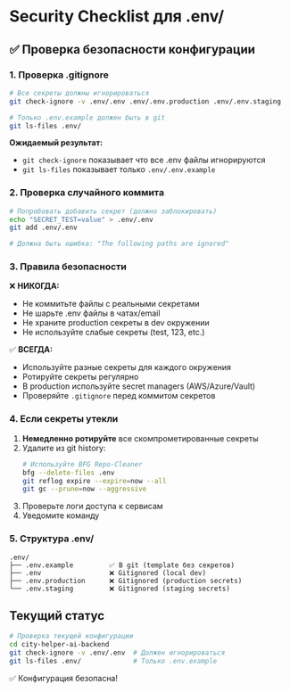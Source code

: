 # Security Checklist для .env/

## ✅ Проверка безопасности конфигурации

### 1. Проверка .gitignore

```bash
# Все секреты должны игнорироваться
git check-ignore -v .env/.env .env/.env.production .env/.env.staging

# Только .env.example должен быть в git
git ls-files .env/
```

**Ожидаемый результат:**
- `git check-ignore` показывает что все .env файлы игнорируются
- `git ls-files` показывает только `.env/.env.example`

### 2. Проверка случайного коммита

```bash
# Попробовать добавить секрет (должно заблокировать)
echo "SECRET_TEST=value" > .env/.env
git add .env/.env

# Должна быть ошибка: "The following paths are ignored"
```

### 3. Правила безопасности

❌ **НИКОГДА:**
- Не коммитьте файлы с реальными секретами
- Не шарьте .env файлы в чатах/email
- Не храните production секреты в dev окружении
- Не используйте слабые секреты (test, 123, etc.)

✅ **ВСЕГДА:**
- Используйте разные секреты для каждого окружения
- Ротируйте секреты регулярно
- В production используйте secret managers (AWS/Azure/Vault)
- Проверяйте `.gitignore` перед коммитом секретов

### 4. Если секреты утекли

1. **Немедленно ротируйте** все скомпрометированные секреты
2. Удалите из git history:
   ```bash
   # Используйте BFG Repo-Cleaner
   bfg --delete-files .env
   git reflog expire --expire=now --all
   git gc --prune=now --aggressive
   ```
3. Проверьте логи доступа к сервисам
4. Уведомите команду

### 5. Структура .env/

```
.env/
├── .env.example         ✅ В git (template без секретов)
├── .env                 ❌ Gitignored (local dev)
├── .env.production      ❌ Gitignored (production secrets)
└── .env.staging         ❌ Gitignored (staging secrets)
```

## Текущий статус

```bash
# Проверка текущей конфигурации
cd city-helper-ai-backend
git check-ignore -v .env/.env  # Должен игнорироваться
git ls-files .env/             # Только .env.example
```

✅ Конфигурация безопасна!
